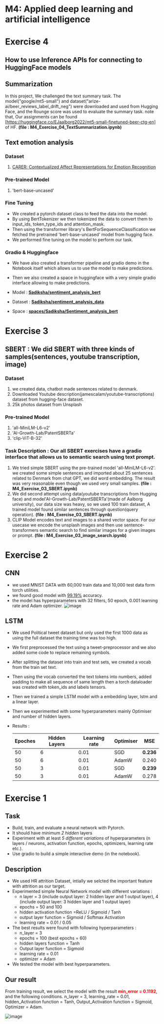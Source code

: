 # **M4: Applied deep learning and artificial intelligence**
# Exercise 4
##  **How to use Inference APIs for connecting to HuggingFace models**
## Summarization 
In this project, We challenged the text summary task. The model("google/mt5-small") and dataset("arize-ai/beer_reviews_label_drift_neg") were downloaded and used from Hugging Face, and the Rounge score was used to evaluate the summary task. 
note that, Our assignments can be found [https://huggingface.co/EJaalborg2022/mt5-small-finetuned-beer-ctg-en] of HF.
**(file : M4_Exercise_04_TextSummarization.ipynb)**

## Text emotion analysis
### Dataset
1. [CARER: Contextualized Affect Representations for Emotion Recognition](https://www.kaggle.com/datasets/parulpandey/emotion-dataset)
### Pre-trained Model
1. 'bert-base-uncased'

### Fine Tuning
- We created a pytorch dataset class to feed the data into the model.
- By using BertTokenizer we then tokenized the data to convert them to input_ids, token_type_ids and attention_mask.
- Then using the transformer library's BertForSequenceClassification we fetched the pretrained 'bert-base-uncased' model from hugging face.
- We performed fine tuning on the model to perform our task.

### Gradio & Huggingface
- We have also created a transformer pipeline and gradio demo in the Notebook itself which allows us to use the model to make predictions.
- Then we also created a space in huggingface with a very simple gradio interface allowing to make predictions.

- Model : **[Sadiksha/sentiment_analysis_bert](https://huggingface.co/Sadiksha/sentiment_analysis_bert)**
- Dataset : **[Sadiksha/sentiment_analysis_data](https://huggingface.co/datasets/Sadiksha/sentiment_analysis_data)**
- Space : **[spaces/Sadiksha/Sentiment_analysis_bert](https://huggingface.co/spaces/Sadiksha/Sentiment_analysis_bert)**



# Exercise 3
## SBERT : We did SBERT with three kinds of samples(sentences, youtube transcription, image)
### Dataset
1. we created data, chatbot made sentences related to denmark.
2. Downloaded Youtube description(jamescalam/youtube-transcriptions) dataset from hugging-face dataset.
3. 25k photos dataset from Unsplash  
### Pre-trained Model
1. 'all-MiniLM-L6-v2'
2. 'AI-Growth-Lab/PatentSBERTa'
3. 'clip-ViT-B-32'

### Task Description : Our all SBERT exercises have a gradio interface that allows us to semantic search using text prompt. 

1. We tried simple SBERT using the pre-trained model 'all-MiniLM-L6-v2'. we created some simple sentences and imported about 25 sentences related to Denmark from chat GPT, we did word embedding. The result was very reasonable even though we used very small samples.
**(file : M4_Exercise_03_SBERT.ipynb)**
2. We did second attempt using data(youtube transcriptions from Hugging face) and model'AI-Growth-Lab/PatentSBERTa'(made of Aalborg university), our data size was heavy, so we used 100 train dataset, A trained model found similar sentences through question(query operation).
**(file : M4_Exercise_03_SBERT.ipynb)**
3. CLIP Model encodes text and images to a shared vector space. For our usecase we encode the unsplash images and then use sentence-transformers semantic search to find similar images for a given images or prompt. 
**(file : M4_Exercise_03_image_search.ipynb)**



# Exercise 2
## CNN
- we used MNIST DATA with 60,000 train data and 10,000 test data form torch utilities.
- we found good model with <u>99.19%</u> accuracy.
- the model has hyperparameters with 32 filters, 50 epoch, 0.001 learning rate and Adam optimizer.
![image](https://user-images.githubusercontent.com/112074208/218149091-771d4930-f8b6-42a7-93a7-f08291386d6a.png)

## LSTM
- We used Political tweet dataset but only used the first 1000 data as using the full dataset the training time was too high.
- We first preprocessed the text using a tweet-preprocessor and we also added some code to replace remaining symbols.
- After splitting the dataset into train and test sets, we created a vocab from the train set text.
- Then using the vocab converted the text tokens into numbers, added padding to make all sequence of same length then a torch dataloader was created with token_ids and labels tensors.
- Then we trained a simple LSTM model with a embedding layer, lstm and a linear layer.
- Then we experimented with some hyperparameters mainly Optimiser and number of hidden layers.


- Results : 

  | Epoches 	| Hidden Layers 	| Learning rate| Optimiser 	| MSE   	|
  |---------	|---------------	|-----------	 |-----------	|-------	|
  | 50      	| 6             	|0.01          | SGD       	| **0.236** 	|
  | 50      	| 6             	|0.01          | AdamW     	| 0.240 	|
  | 50      	| 3             	|0.01          | SGD       	 | **0.239** 	|
  | 50      	| 3             	|0.01          | AdamW     	| 0.278 	|
  

# Exercise 1 
## Task 
- Build, train, and evaluate a neural network with Pytorch.
- It should have minimum *2 hidden* layers
- Experiment with at least *5 different variations* of hyperparameters (n layers / neurons, activation function, epochs, optimizers, learning rate etc.).
- Use gradio to build a simple interactive demo (in the notebook).

## Description
- We used HR attrition Dataset, intially we selcted the important feature with attrition as our target. 
- Experimented simple Neural Network model with different variations : 
  - n layer = 3 (include output layer: 2 hidden layer and 1 output layer), 4 (include output layer: 3 hidden layer and 1 output layer)
  - epochs = 50 and 100
  - hidden activation function =ReLU / Sigmoid / Tanh
  - output layer function = Sigmoid / Softmax Activation
  - learning rate = 0.01 / 0.05
- The best results were found with following hyperparameters : 
  - n_layer = 3
  - epochs = 100 (best epochs = 60)
  - hidden layers function = Tanh
  - Output layer function = Sigmoid
  - learning rate = 0.01
  - optimizer = Adam
- We tested the model with best hyperparameters. 

## Our result
From training result, we select the model with the result <font color = 'red'>**min_error = 0.1192**</font>, and the following conditions.
n_layer = 3, learning_rate = 0.01, hidden_Activation function = Tanh, Output_Activation function = Sigmoid, Optimizer = Adam.

![image](https://user-images.githubusercontent.com/112074208/216768787-0886487a-b788-411d-985c-743fced5636b.png)

